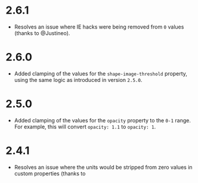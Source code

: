 # 2.6.1

* Resolves an issue where IE hacks were being removed from `0` values
  (thanks to @Justineo).

# 2.6.0

* Added clamping of the values for the `shape-image-threshold` property, using
  the same logic as introduced in version `2.5.0`.

# 2.5.0

* Added clamping of the values for the `opacity` property to the `0-1` range.
  For example, this will convert `opacity: 1.1` to `opacity: 1`.

# 2.4.1

* Resolves an issue where the units would be stripped from zero values in
  custom properties (thanks to 